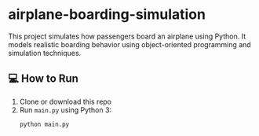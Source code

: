 # airplane-boarding-simulation

This project simulates how passengers board an airplane using Python. It models realistic boarding behavior using object-oriented programming and simulation techniques.

## 💻 How to Run

1. Clone or download this repo
2. Run `main.py` using Python 3:
   ```bash
   python main.py
 
